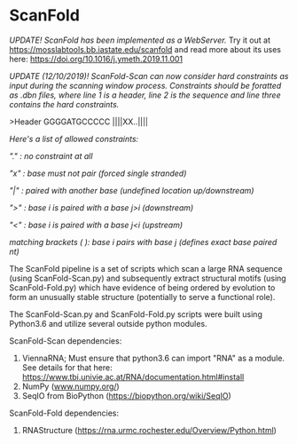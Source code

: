 # ScanFold
*UPDATE! ScanFold has been implemented as a WebServer.* Try it out at https://mosslabtools.bb.iastate.edu/scanfold
and read more about its uses here: https://doi.org/10.1016/j.ymeth.2019.11.001

*UPDATE (12/10/2019)! ScanFold-Scan can now consider hard constraints as input during the scanning window process. Constraints should be foratted as .dbn files, where line 1 is a header, line 2 is the sequence and line three contains the hard constraints.*
   
   \>Header
   GGGGATGCCCCC
   ||||XX..||||
   

  *Here's a list of allowed constraints:*

  *"." : no constraint at all*

  *"x" : base must not pair (forced single stranded)* 

  *"|" : paired with another base (undefined location  up/downstream)*

  *">" : base i is paired with a base j>i (downstream)*

  *"<" : base i is paired with a base j<i (upstream)*

  *matching brackets ( ): base i pairs with base j (defines exact base paired nt)*

The ScanFold pipeline is a set of scripts which scan a large RNA sequence (using ScanFold-Scan.py) and subsequently extract  structural motifs (using ScanFold-Fold.py) which have evidence of being ordered by evolution to form an unusually stable structure (potentially to serve a functional role).  


The ScanFold-Scan.py and ScanFold-Fold.py scripts were built using Python3.6 and utilize several outside python modules.

ScanFold-Scan dependencies:
1. ViennaRNA; Must ensure that python3.6 can import "RNA" as a module. 
  See details for that here: https://www.tbi.univie.ac.at/RNA/documentation.html#install
2. NumPy (www.numpy.org/)
3. SeqIO from BioPython (https://biopython.org/wiki/SeqIO)
 
ScanFold-Fold dependencies:
1. RNAStructure (https://rna.urmc.rochester.edu/Overview/Python.html)

